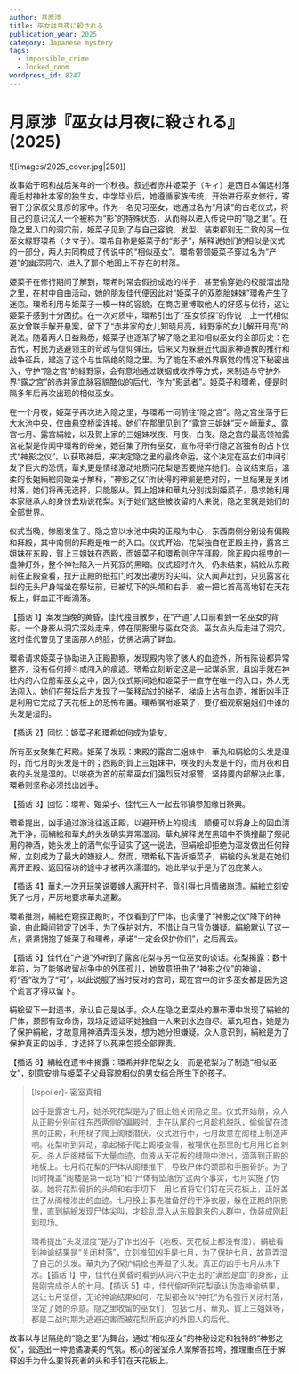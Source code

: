 ```yaml
---
author: 月原渉
title: 巫女は月夜に殺される
publication_year: 2025
category: Japanese mystery
tags:
  - impossible_crime
  - locked_room
wordpress_id: 8247
---
```


# 月原渉『巫女は月夜に殺される』(2025)

![[images/2025_cover.jpg|250]]

故事始于昭和战后某年的一个秋夜。叙述者赤井姫菜子（キィ）是西日本偏远村落鹿毛村神社本家的独生女，中学毕业后，她遵循家族传统，开始进行巫女修行，寄宿于分家叔父景彦的家中。作为一名见习巫女，她通过名为“月读”的古老仪式，将自己的意识沉入一个被称为“影”的特殊状态，从而得以进入传说中的“隐之里”。在隐之里入口的洞穴前，姫菜子见到了与自己容貌、发型、装束都别无二致的另一位巫女緑野環希（タマ子）。環希自称是姫菜子的“影子”，解释说她们的相似是仪式的一部分，两人共同构成了传说中的“相似巫女”。環希带领姫菜子穿过名为“产道”的幽深洞穴，进入了那个地图上不存在的村落。

姫菜子在修行期间了解到，環希时常会假扮成她的样子，甚至偷穿她的校服溜出隐之里，在村中自由活动，她的朋友佳代便因此对“姫菜子的双胞胎妹妹”環希产生了迷恋。環希利用与姫菜子一模一样的容貌，在商店里博取他人的好感与优待，这让姫菜子感到十分困扰。在一次对质中，環希引出了“巫女侦探”的传说：上一代相似巫女曾联手解开悬案，留下了“赤井家的女儿知晓月亮，緑野家的女儿解开月亮”的说法。随着两人日益熟悉，姫菜子也逐渐了解了隐之里和相似巫女的全部历史：在古代，村民为逃避领主的苛政与信仰弹压，后来又为躲避近代国家神道教的推行和战争征兵，建造了这个与世隔绝的隐之里。为了能在不被外界察觉的情况下秘密出入，守护“隐之宫”的緑野家，会有意地通过联姻或收养等方式，来制造与守护外界“露之宫”的赤井家血脉容貌酷似的后代，作为“影武者”。姫菜子和環希，便是时隔多年后再次出现的相似巫女。

在一个月夜，姫菜子再次进入隐之里，与環希一同前往“隐之宫”。隐之宫坐落于巨大水池中央，仅由悬空桥梁连接。她们在那里见到了“露宫三姐妹”天ヶ崎華丸、露宮七月、露宮絹絵，以及賀上家的三姐妹咲夜、月夜、白夜。隐之宫的最高领袖露宮花梨是传闻中環希的母亲，她召集了所有巫女，宣布将举行隐之宫独有的占卜仪式“神影之仪”，以获取神启，来决定隐之里的最终命运。这个决定在巫女们中间引发了巨大的恐慌，華丸更是情绪激动地质问花梨是否要抛弃她们。会议结束后，温柔的长姐絹絵向姫菜子解释，“神影之仪”所获得的神谕是绝对的，一旦结果是关闭村落，她们将再无选择，只能服从。賀上姐妹和華丸分别找到姫菜子，恳求她利用本家继承人的身份去劝说花梨。对于她们这些被收留的人来说，隐之里就是她们的全部世界。

仪式当晚，惨剧发生了。隐之宫以水池中央的正殿为中心，东西南侧分别设有偏殿和拜殿，其中南侧的拜殿是唯一的入口。仪式开始，花梨独自在正殿主持，露宫三姐妹在东殿，賀上三姐妹在西殿，而姫菜子和環希则守在拜殿。除正殿内摇曳的一盏神灯外，整个神社陷入一片死寂的黑暗。仪式超时许久，仍未结束，絹絵从东殿前往正殿查看，拉开正殿的纸拉门时发出凄厉的尖叫。众人闻声赶到，只见露宮花梨的无头尸身端坐在祭坛前，已被切下的头颅和右手，被一把匕首高高地钉在天花板上，鲜血正不断滴落。

【插话 1】案发当晚的黄昏，佳代独自散步，在“产道”入口前看到一名巫女的背影。一个身影从洞穴深处走来，停在阴影里与巫女交谈。巫女点头后走进了洞穴，这时佳代瞥见了里面那人的脸，仿佛沾满了鲜血。

環希请求姫菜子协助进入正殿勘察，发现殿内除了骇人的血迹外，所有陈设都异常整齐，没有任何搏斗或闯入的痕迹。環希立刻断定这是一起谋杀案，且凶手就在神社内的六位前辈巫女之中，因为仪式期间她和姫菜子一直守在唯一的入口，外人无法闯入。她们在祭坛后方发现了一架移动过的梯子，梯级上沾有血迹，推断凶手正是利用它完成了天花板上的恐怖布置。環希嘱咐姫菜子，要仔细观察姐姐们中谁的头发是湿的。

【插话 2】回忆：姫菜子和環希如何成为挚友。

所有巫女聚集在拜殿。姫菜子发现：東殿的露宮三姐妹中，華丸和絹絵的头发是湿的，而七月的头发是干的；西殿的賀上三姐妹中，咲夜的头发是干的，而月夜和白夜的头发是湿的。以咲夜为首的前辈巫女们强烈反对报警，坚持要内部解决此事，環希则坚称必须找出凶手。

【插话 3】回忆：環希、姫菜子、佳代三人一起去邻镇参加缘日祭典。

環希提出，凶手通过游泳往返正殿，以避开桥上的视线，顺便可以将身上的回血清洗干净，而絹絵和華丸的头发确实异常湿润。華丸解释说在黑暗中不慎撞翻了祭祀用的神酒，她头发上的酒气似乎证实了这一说法，但絹絵却拒绝为湿发做出任何辩解，立刻成为了最大的嫌疑人。然而，環希私下告诉姫菜子，絹絵的头发是在她们离开正殿、返回宿坊的途中才被再次濡湿的，她此举似乎是为了包庇某人。

【插话 4】華丸一次开玩笑说要嫁人离开村子，竟引得七月情绪崩溃。絹絵立刻安抚了七月，严厉地要求華丸道歉。

環希推测，絹絵在窥探正殿时，不仅看到了尸体，也读懂了“神影之仪”降下的神谕，由此瞬间锁定了凶手，为了保护对方，不惜让自己背负嫌疑。絹絵默认了这一点，紧紧拥抱了姫菜子和環希，承诺“一定会保护你们”，之后离去。

【插话 5】佳代在“产道”外听到了露宮花梨与另一位巫女的谈话。花梨揭露：数十年前，为了能够收留战争中的外国孤儿，她故意扭曲了“神影之仪”的神谕，将“否”改为了“可”，以此说服了当时反对的宫司，现在宫中的许多巫女都是因为这个谎言才得以留下。

絹絵留下一封遗书，承认自己是凶手。众人在隐之里深处的瀑布潭中发现了絹絵的尸体，颈部有致命伤，现场足迹证明她独自一人来到水边自尽。華丸坦白，她是为了保护絹絵，才故意用神酒弄湿头发，想为她分担嫌疑。众人意识到，絹絵是为了保护真正的凶手，才选择了以死来包揽全部罪责。

【插话 6】絹絵在遗书中揭露：環希并非花梨之女，而是花梨为了制造“相似巫女”，刻意安排与姫菜子父母容貌相似的男女结合所生下的孩子。

> [!spoiler]- 密室真相
> 
> 凶手是露宮七月，她杀死花梨是为了阻止她关闭隐之里。仪式开始前，众人从正殿分别前往东西两侧的偏殿时，走在队尾的七月趁机脱队，偷偷留在漆黑的正殿，利用梯子爬上阁楼潜伏。仪式进行中，七月故意在阁楼上制造声响。花梨听到异动，拿起梯子爬上阁楼查看，被埋伏在那里的七月用匕首刺死。杀人后阁楼留下大量血迹，血液从天花板的缝隙中渗出，滴落到正殿的地板上。七月将花梨的尸体从阁楼推下，导致尸体的颈部和手腕骨折。为了同时掩盖“阁楼是第一现场”和“尸体有坠落伤”这两个事实，七月实施了伪装。她将花梨骨折的头颅和右手切下，用匕首将它们钉在天花板上，正好盖住了从阁楼渗出的血迹。七月换上事先准备好的干净衣服，躲在正殿的阴影里，直到絹絵发现尸体尖叫，才趁乱混入从东殿跑来的人群中，伪装成刚赶到现场。
> 
> 環希提出“头发湿度”是为了诈出凶手（地板、天花板上都没有湿）。絹絵看到神谕结果是“关闭村落”，立刻推知凶手是七月，为了保护七月，故意弄湿了自己的头发。華丸为了保护絹絵也弄湿了头发。真正的凶手七月从未下水。【插话 1】中，佳代在黄昏时看到从洞穴中走出的“满脸是血”的身影，正是刚完成杀人的七月。【插话 5】中，佳代偷听到花梨承认伪造神谕结果，这让七月坚信，无论神谕结果如何，花梨都会以“神托”为名强行关闭村落，坚定了她的杀意。隐之里收留的巫女们，包括七月、華丸、賀上三姐妹等，都是二战时期为逃避迫害而被花梨所庇护的外国人的后代。

故事以与世隔绝的“隐之里”为舞台，通过“相似巫女”的神秘设定和独特的“神影之仪”，营造出一种诡谲凄美的气氛。核心的密室杀人案解答拉垮，推理重点在于解释凶手为什么要将死者的头和手钉在天花板上。
